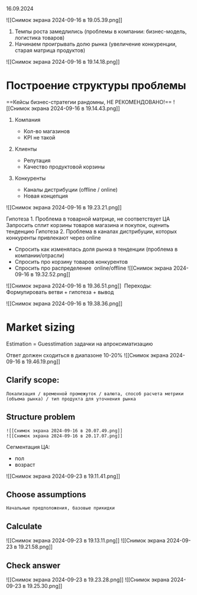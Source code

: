 16.09.2024

![[Снимок экрана 2024-09-16 в 19.05.39.png]]

1. Темпы роста замедлились (проблемы в компании: бизнес-модель, логистика товаров)
2. Начинаем проигрывать долю рынка (увеличение конкуренции, старая матрица продуктов)

![[Снимок экрана 2024-09-16 в 19.14.18.png]]

# Построение структуры проблемы
==Кейсы бизнес-стратегии рандомны, НЕ РЕКОМЕНДОВАНО!==
![[Снимок экрана 2024-09-16 в 19.14.43.png]]

1) Компания
	- Кол-во магазинов
	- KPI не такой

2) Клиенты
	- Репутация
	- Качество продуктовой корзины
3) Конкуренты
	- Каналы дистрибуции (offline / online)
	- Новая концепция

![[Снимок экрана 2024-09-16 в 19.23.21.png]]

Гипотеза 1. Проблема в товарной матрице, не соответствует ЦА
	Запросить сплит корзины товаров магазина и покупок, оценить тенденцию
Гипотеза 2. Проблема в каналах дистрибуции, которых конкуренты привлекают через online
- Спросить как изменялась доля рынка в тенденции (проблема в компании/отрасли)
- Спросить про корзину товаров конкурентов
- Спросить про распределение  online/offline
![[Снимок экрана 2024-09-16 в 19.32.52.png]]


![[Снимок экрана 2024-09-16 в 19.36.51.png]]
 Переходы: Формулировать ветви + гипотеза + вывод

![[Снимок экрана 2024-09-16 в 19.38.36.png]]

# Market sizing
Estimation = Guesstimation
задачки на апроксиматизацию

Ответ должен сходиться в диапазоне 10-20%
![[Снимок экрана 2024-09-16 в 19.46.19.png]]

## Clarify scope: 
	Локализация / временной промежуток / валюта, способ расчета метрики (объема рынка) / тип продукта для уточнения рынка
## Structure problem
	![[Снимок экрана 2024-09-16 в 20.07.49.png]]
	![[Снимок экрана 2024-09-16 в 20.17.07.png]]
Сегментация ЦА:
- пол
- возраст

![[Снимок экрана 2024-09-23 в 19.11.41.png]]

## Choose assumptions
	Начальные предположения, базовые прикидки
## Calculate 
![[Снимок экрана 2024-09-23 в 19.13.11.png]]
![[Снимок экрана 2024-09-23 в 19.21.58.png]]
## Check answer
![[Снимок экрана 2024-09-23 в 19.23.28.png]]
![[Снимок экрана 2024-09-23 в 19.25.30.png]]
